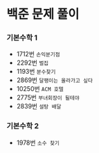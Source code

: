 # 백준 문제 풀이

### 기본수학 1
- 1712번 `손익분기점`
- 2292번 `벌집`
- 1193번 `분수찾기`
- 2869번 `달팽이는 올라가고 싶다`
- 10250번 `ACM 호텔`
- 2775번 `부녀회장이 될테야`
- 2839번 `설탕 배달`  

### 기본수학 2
- 1978번 `소수 찾기`